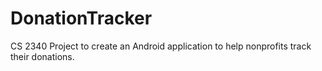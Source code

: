# DonationTracker
CS 2340 Project to create an Android application to help nonprofits track their donations.
